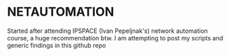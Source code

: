 # NETAUTOMATION
Started after attending IPSPACE (Ivan Pepeljnak's) network automation course, a huge recommendation btw. I am attempting to post my scripts and generic findings in this github repo
